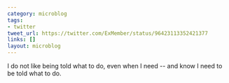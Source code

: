 ```yaml
---
category: microblog
tags:
- twitter
tweet_url: https://twitter.com/ExMember/status/96423113352421377
links: []
layout: microblog
---
```

I do not like being told what to do, even when I need -- and know I need to be told what to do.
